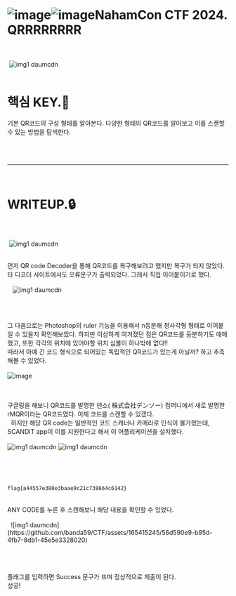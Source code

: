 ![image](https://github.com/banda59/CTF/assets/165415245/16a2ed35-713c-4ec2-9c2f-c0abcbc55c45)![image](https://github.com/banda59/CTF/assets/165415245/bbc60427-eb9f-42a3-bbbc-d2460e0702e6)NahamCon CTF 2024. QRRRRRRRR
============================
<br><br>
 ![img1 daumcdn](https://github.com/banda59/CTF/assets/165415245/67c8242b-2f61-4c2a-baf3-88bd5018a559)
<br><br>
# 핵심 KEY.🔑 
기본 QR코드의 구성 형태를 알아본다.
다양한 형태의 QR코드를 알아보고 이를 스캔할 수 있는 방법을 탐색한다.  
<br><br><br>
***
 <br>
# WRITEUP.🔒 
 <br><br>
 ![img1 daumcdn](https://github.com/banda59/CTF/assets/165415245/26d03e75-0621-4483-9404-ef6a6af9b204)
<br><br>


먼저 QR code Decoder을 통해 QR코드를 복구해보려고 했지만 복구가 되지 않았다.
타 디코더 사이트에서도 오류문구가 출력되었다. 그래서 직접 이어붙이기로 했다.
 <br><br>
 
 ![img1 daumcdn](https://github.com/banda59/CTF/assets/165415245/a01234ae-34b0-4e86-831b-d1c0b2564719)

<br><br>

그 다음으로는 Photoshop의 ruler 기능을 이용해서 n등분해 정사각형 형태로 이어붙일 수 있을지 확인해보았다.
하지만 이상하게 여겨졌던 점은 QR코드를 등분하기도 애매했고, 또한 각각의 위치에 있어야할 위치 심볼이 하나밖에 없다!!
 <br>
따라서 아예 긴 코드 형식으로 되어있는 독립적인 QR코드가 있는게 아닐까? 하고 추측해볼 수 있었다.
 
 <br><br>
![image](https://github.com/banda59/CTF/assets/165415245/7bdf215c-63c4-40fc-9610-434da1095ab2)


<br><br>
구글링을 해보니 QR코드를 발명한 덴소( 株式会社デンソー) 컴퍼니에서 새로 발명한 rMQR이라는 QR코드였다.
이제 코드를 스캔할 수 있겠다.
 <br>
 
하지만 해당 QR code는 일반적인 코드 스캐너나 카메라로 인식이 불가했는데,
SCANDIT app이 이를 지원한다고 해서 이 어플리케이션을 설치했다.
 <br><br>
![img1 daumcdn](https://github.com/banda59/CTF/assets/165415245/5d9aaafa-8d73-4b85-b438-59b6ddf70fb0)
![img1 daumcdn](https://github.com/banda59/CTF/assets/165415245/501ea00c-9640-4f97-abc4-0d226d28cbd8)

 <br><br><br>
```
flag{a44557e380e3baae9c21c738664c6142}
```
<br>
ANY CODE를 누른 후 스캔해보니 해당 내용을 확인할 수 있었다.
 <br><br>
 
![img1 daumcdn](https://github.com/banda59/CTF/assets/165415245/56d590e9-b95d-4fb7-8db1-45e5e3328020)

 <br><br><br>
플래그를 입력하면 Success 문구가 뜨며 정상적으로 제출이 된다.
<br>
성공!

